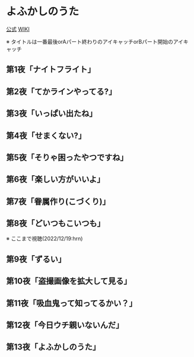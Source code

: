 # よふかしのうた

[公式](https://yofukashi-no-uta.com/) 
[WIKI](https://ja.wikipedia.org/wiki/%E3%82%88%E3%81%B5%E3%81%8B%E3%81%97%E3%81%AE%E3%81%86%E3%81%9F) 

※ タイトルは一番最後orAパート終わりのアイキャッチorBパート開始のアイキャッチ


## 第1夜「ナイトフライト」

## 第2夜「てかラインやってる?」

## 第3夜「いっぱい出たね」

## 第4夜「せまくない?」

## 第5夜「そりゃ困ったやつですね」

## 第6夜「楽しい方がいいよ」

## 第7夜「眷属作り(こづくり)」

## 第8夜「どいつもこいつも」

※ ここまで視聴(2022/12/19:hrn)

## 第9夜「ずるい」

## 第10夜「盗撮画像を拡大して見る」

## 第11夜「吸血鬼って知ってるかい？」

## 第12夜「今日ウチ親いないんだ」

## 第13夜「よふかしのうた」
